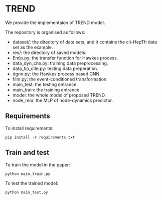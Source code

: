 # TREND
We provide the implementaion of TREND model.

The repository is organised as follows:
- dataset/: the directory of data sets, and it contains the cit-HepTh data set as the example. 
- res/: the directory of saved models.
- Emlp.py: the transfer function for Hawkes process.
- data_dyn_cite.py: training data preprocessing.
- data_tlp_cite.py: testing data preperation.
- dgnn.py: the Hawkes process based GNN.
- film.py: the event-conditioned transformation.
- main_test: the testing entrance.
- main_train: the training entrance.
- model: the whole model of proposed TREND.
- node_relu: the MLP of node-dynamics predictor.


## Requirements

  To install requirements:

    pip install -r requirements.txt

## Train and test

  To train the model in the paper:
  
    python main_train.py
    
  To test the trained model:
  
    python main_test.py
    





